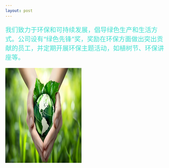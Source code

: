 ```yaml
---
layout: post
---
```

<div class="container">
	<div class="row" rows="8">
	    <div class="col-md-6">
			<p style="color: rgb(64,224,208); font-size: 20px;">我们致力于环保和可持续发展，倡导绿色生产和生活方式。公司设有“绿色先锋”奖，奖励在环保方面做出突出贡献的员工，并定期开展环保主题活动，如植树节、环保讲座等。</p>
        </div>
		<div class="col-md-3 ">
			<div class="thumbnail">
				<img src="/imges/ct/环保.jpg" style="width: 240px;height: 300px;">
			</div>
		</div>
	</div>
</div>
